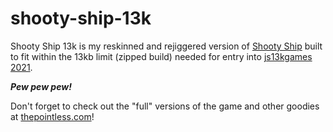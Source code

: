 # shooty-ship-13k
Shooty Ship 13k is my reskinned and rejiggered version of [Shooty Ship](https://www.thepointless.com/apps/shooty-ship-pumpkin-smash/index.html) built to fit within the 13kb limit (zipped build) needed for entry into [js13kgames 2021](https://js13kgames.com/).

***Pew pew pew!***

Don't forget to check out the "full" versions of the game and other goodies at [thepointless.com](https://www.thepointless.com)!
